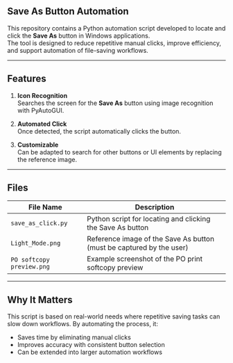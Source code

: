 ## Save As Button Automation

This repository contains a Python automation script developed to locate and click the **Save As** button in Windows applications.  
The tool is designed to reduce repetitive manual clicks, improve efficiency, and support automation of file-saving workflows.

---

## Features

1. **Icon Recognition**  
   Searches the screen for the **Save As** button using image recognition with PyAutoGUI.  

2. **Automated Click**  
   Once detected, the script automatically clicks the button.  

3. **Customizable**  
   Can be adapted to search for other buttons or UI elements by replacing the reference image.

---

## Files

| File Name          | Description |
|--------------------|-------------|
| `save_as_click.py` | Python script for locating and clicking the Save As button |
| `Light_Mode.png`      | Reference image of the Save As button (must be captured by the user) |
| `PO softcopy preview.png`   | Example screenshot of the PO print softcopy preview   |

---

## Why It Matters

This script is based on real-world needs where repetitive saving tasks can slow down workflows. By automating the process, it:  

- Saves time by eliminating manual clicks  
- Improves accuracy with consistent button selection  
- Can be extended into larger automation workflows  

